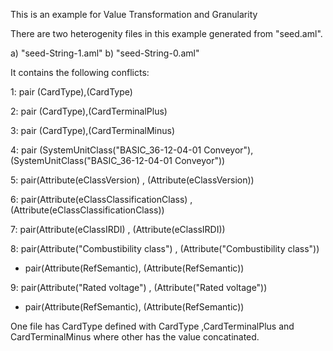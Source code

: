 This is an example for Value Transformation and Granularity

There are two heterogenity files in this example generated from "seed.aml".

a) "seed-String-1.aml"
b) "seed-String-0.aml"

It contains the following conflicts:

1: pair (CardType),(CardType)

2: pair (CardType),(CardTerminalPlus)

3: pair (CardType),(CardTerminalMinus)

4: pair (SystemUnitClass("BASIC_36-12-04-01 Conveyor"),(SystemUnitClass("BASIC_36-12-04-01 Conveyor"))

5: pair(Attribute(eClassVersion) , (Attribute(eClassVersion))

6: pair(Attribute(eClassClassificationClass) , (Attribute(eClassClassificationClass))

7: pair(Attribute(eClassIRDI) , (Attribute(eClassIRDI))

8: pair(Attribute("Combustibility class") , (Attribute("Combustibility class"))

 - pair(Attribute(RefSemantic), (Attribute(RefSemantic))
 
9: pair(Attribute("Rated voltage") , (Attribute("Rated voltage"))

 - pair(Attribute(RefSemantic), (Attribute(RefSemantic))

One file has CardType defined with CardType ,CardTerminalPlus and CardTerminalMinus where other has the value concatinated.